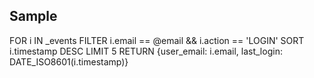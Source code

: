 ## Sample

FOR i IN _events
FILTER i.email == @email && i.action == 'LOGIN'
SORT i.timestamp DESC
LIMIT 5
RETURN {user_email: i.email, last_login: DATE_ISO8601(i.timestamp)}